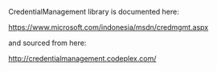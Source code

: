 ﻿CredentialManagement library is documented here:

https://www.microsoft.com/indonesia/msdn/credmgmt.aspx

and sourced from here:

http://credentialmanagement.codeplex.com/